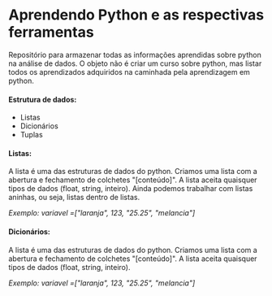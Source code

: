 # Aprendendo Python e as respectivas ferramentas
Repositório para armazenar todas as informações aprendidas sobre python na análise de dados.
O objeto não é criar um curso sobre python, mas listar todos os aprendizados adquiridos na caminhada pela aprendizagem em python.

<h4>Estrutura de dados:</h4>
<ul>
  <li>Listas</li>
  <li>Dicionários</li>
  <li>Tuplas</li>
</ul>  
  
<h4>Listas:</h4>

A lista é uma das estruturas de dados do python. Criamos uma lista com a abertura e fechamento de colchetes "[conteúdo]". A lista aceita quaisquer tipos de dados (float, string, inteiro). Ainda podemos trabalhar com listas aninhas, ou seja, listas dentro de listas.

<em>Exemplo: variavel =["laranja", 123, "25.25", "melancia"]</em>


<h4>Dicionários:</h4>

A lista é uma das estruturas de dados do python. Criamos uma lista com a abertura e fechamento de colchetes "[conteúdo]". A lista aceita quaisquer tipos de dados (float, string, inteiro).

<em>Exemplo: variavel =["laranja", 123, "25.25", "melancia"]</em>

